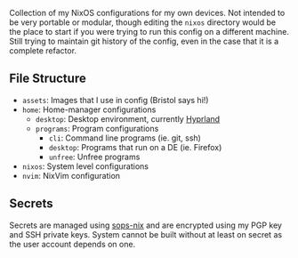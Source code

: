 Collection of my NixOS configurations for my own devices. Not intended to be very portable or modular, though editing the `nixos` directory would be the place to start if you were trying to run this config on a different machine. Still trying to maintain git history of the config, even in the case that it is a complete refactor.

## File Structure

- `assets`: Images that I use in config (Bristol says hi!)
- `home`: Home-manager configurations
  - `desktop`: Desktop environment, currently [Hyprland](https://hyprland.org/)
  - `programs`: Program configurations
    - `cli`: Command line programs (ie. git, ssh)
    - `desktop`: Programs that run on a DE (ie. Firefox)
    - `unfree`: Unfree programs
- `nixos`: System level configurations
- `nvim`: NixVim configuration

## Secrets

Secrets are managed using [sops-nix](https://github.com/Mic92/sops-nix) and are encrypted using my PGP key and SSH private keys. System cannot be built without at least on secret as the user account depends on one.

